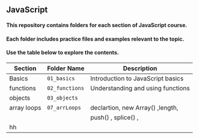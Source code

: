 
## JavaScript 
#### This repository contains folders for each section of JavaScript course.
#### Each folder includes practice files and examples relevant to the topic.
#### Use the table below to explore the contents.

| Section          | Folder Name       | Description                     |
|------------------|-------------------|---------------------------------|
| Basics           | `01_basics`      | Introduction to JavaScript basics |
| functions        | `02_functions`   |	Understanding and using functions |
| objects          |  `03_objects`    |                                   |
| array loops      |  `07_arrLoops `  | declartion, new Array() ,length,  |
|                   |                  |  push() ,  splice() ,       
hh|
